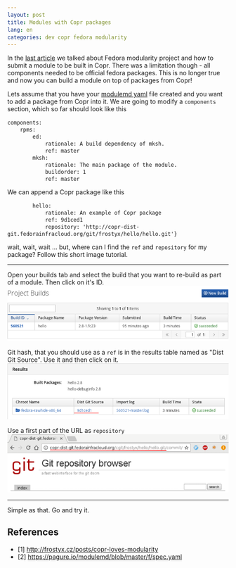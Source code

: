 ```yaml
---
layout: post
title: Modules with Copr packages
lang: en
categories: dev copr fedora modularity
---
```



In the [last article](/posts/copr-loves-modularity) we talked about Fedora modularity project and how to submit a module to be built in Copr. There was a limitation though - all components needed to be official fedora packages. This is no longer true and now you can build a module on top of packages from Copr!


Lets assume that you have your [modulemd yaml](https://pagure.io/modulemd/blob/master/f/spec.yaml) file created and you want to add a package from Copr into it. We are going to modify a `components` section, which so far should look like this

	components:
		rpms:
			ed:
				rationale: A build dependency of mksh.
				ref: master
			mksh:
				rationale: The main package of the module.
				buildorder: 1
				ref: master

We can append a Copr package like this

	        hello:
			    rationale: An example of Copr package
				ref: 9d1ced1
                repository: 'http://copr-dist-git.fedorainfracloud.org/git/frostyx/hello/hello.git'}

wait, wait, wait ... but, where can I find the `ref` and `repository` for my package? Follow this short image tutorial.

---

Open your builds tab and select the build that you want to re-build as part of a module. Then click on it's ID.
<img src="/files/img/builds.png" alt="Builds tab" class="img-responsive center-block">
<br>

Git hash, that you should use as a `ref` is in the results table named as "Dist Git Source". Use it and then click on it.
<img src="/files/img/build-results.png" alt="Build results" class="img-responsive center-block">
<br>

Use a first part of the URL as `repository`
<img src="/files/img/cgit.png" alt="Build results" class="img-responsive center-block">
<br>

---

Simple as that. Go and try it.


## References
- [1] <http://frostyx.cz/posts/copr-loves-modularity>
- [2] <https://pagure.io/modulemd/blob/master/f/spec.yaml>
